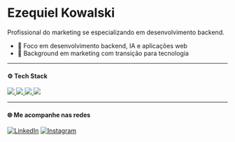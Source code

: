 # Ezequiel Kowalski

Profissional do marketing se especializando em desenvolvimento backend. 

- 💼 Foco em desenvolvimento backend, IA e aplicações web
- 🧠 Background em marketing com transição para tecnologia  

---

#### ⚙️ Tech Stack

<a href="https://www.python.org" target="_blank">
  <img src="https://img.shields.io/badge/Python-3776AB?style=for-the-badge&logo=python&logoColor=white"/>
</a>
<a href="https://developer.mozilla.org/en-US/docs/Web/JavaScript" target="_blank">
  <img src="https://img.shields.io/badge/JavaScript-F7DF1E?style=for-the-badge&logo=javascript&logoColor=black"/>
</a>
<a href="https://www.typescriptlang.org" target="_blank">
  <img src="https://img.shields.io/badge/TypeScript-3178C6?style=for-the-badge&logo=typescript&logoColor=white"/>
</a>
<a href="https://nodejs.org" target="_blank">
  <img src="https://img.shields.io/badge/Node.js-339933?style=for-the-badge&logo=nodedotjs&logoColor=white"/>
</a>


---

#### 🌐 Me acompanhe nas redes

[![LinkedIn](https://img.shields.io/badge/LinkedIn-0A66C2?style=for-the-badge&logo=linkedin&logoColor=white)](https://www.linkedin.com/in/ezequielkc/)
[![Instagram](https://img.shields.io/badge/Instagram-E4405F?style=for-the-badge&logo=instagram&logoColor=white)](https://www.instagram.com/ezequielkowalski/)
